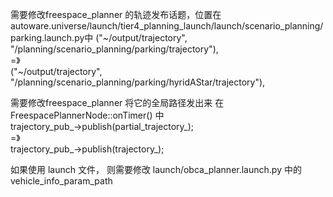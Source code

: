需要修改freespace_planner 的轨迹发布话题，位置在autoware.universe/launch/tier4_planning_launch/launch/scenario_planning/parking.launch.py中
    ("~/output/trajectory", "/planning/scenario_planning/parking/trajectory"),  
    =》  
    ("~/output/trajectory", "/planning/scenario_planning/parking/hyridAStar/trajectory"),

需要修改freespace_planner 将它的全局路径发出来 在 FreespacePlannerNode::onTimer() 中    
    trajectory_pub_->publish(partial_trajectory_);  
    =》  
    trajectory_pub_->publish(trajectory_);

如果使用 launch 文件， 则需要修改 launch/obca_planner.launch.py 中的 vehicle_info_param_path
